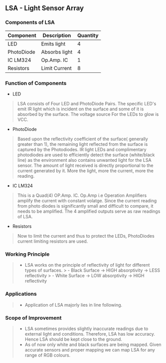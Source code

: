 ## LSA - Light Sensor Array

### Components of LSA
| Component   | Description   | Quantity |
| ----------- | ------------- | -------- |
| LED         | Emits light   |  4       |
| PhotoDiode  | Absorbs light |  4       |
| IC LM324    | Op.Amp. IC    |  1       |  
| Resistors   | Limit Current |  8       |

### Function of Components
- LED
> LSA consists of Four LED and PhotoDiode Pairs. The specific LED's emit IR light which is incident on the surface and some of it is absorbed by the surface. The voltage source For the LEDs to glow is VCC.

- PhotoDiode
> Based upon the reflectivity coefficient of the surface( generally greater than 1), the remaining light reflected from the surface is captured by the Photodiodes. IR light LEDs and complimentary photodiodes are used to efficiently detect the surface (white/black line) as the environment also contains unwanted light for the LSA sensor. The amount of light received is directly proportional to the current generated by it. More the light, more the current, more the reading.
 
- IC LM324 
> This is a Quad(4) OP.Amp. IC. Op.Amp i.e Operation Amplifiers amplify the current with constant volatge. Since the current reading from photo diodes is significantly small and difficult to compare, it needs to be amplified. The 4 amplified outputs serve as raw readings of LSA.

- Resistors
> Now to limit the current and thus to protect the LEDs, PhotoDiodes current limiting resistors are used.

### Working Principle
> - LSA works on the principle of reflectivity of light for different types of surfaces.
	> - Black Surface -> HIGH absorptivity -> LESS reflectivity
	> - White Surface -> LOW absorptivity -> HIGH reflectivity
	
### Applications 
> - Application of LSA majorly lies in line following.

### Scope of Improvement
> - LSA sometimes provides slightly inaccurate readings due to external light and conditions. Therefore, LSA has low accuracy. Hence LSA should be kept close to the ground.
> - As of now only white and black surfaces are being mapped. Given accurate sensors and proper mapping we can map LSA for any range of RGB colours.

